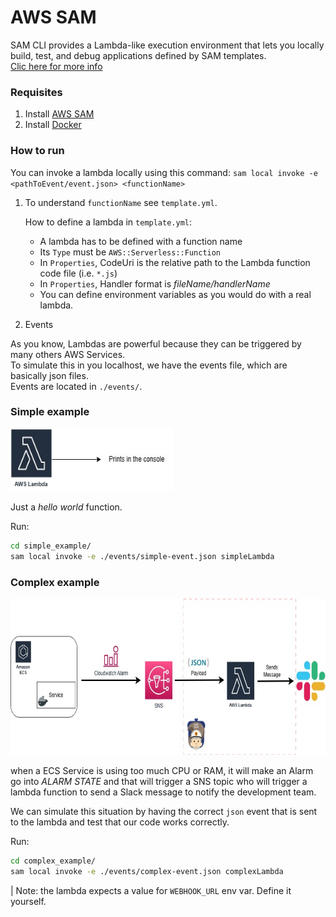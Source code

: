 # AWS SAM

SAM CLI provides a Lambda-like execution environment that lets you locally build, test, and debug applications defined by SAM templates.<br>
[Clic here for more info](https://aws.amazon.com/serverless/sam/)

### Requisites

1. Install [AWS SAM](https://docs.aws.amazon.com/serverless-application-model/latest/developerguide/serverless-sam-cli-install.html)
2. Install [Docker](https://docs.docker.com/get-docker/)

### How to run

You can invoke a lambda locally using this command:
    `sam local invoke -e <pathToEvent/event.json> <functionName>`

1. To understand `functionName` see `template.yml`.

    How to define a lambda in `template.yml`: 
    - A lambda has to be defined with a function name
    - Its `Type` must be `AWS::Serverless::Function`
    - In `Properties`, CodeUri is the relative path to the Lambda function code file (i.e. `*.js`)
    - In `Properties`, Handler format is _fileName/handlerName_
    - You can define environment variables as you would do with a real lambda.

2. Events

As you know, Lambdas are powerful because they can be triggered by many others AWS Services.<br>
To simulate this in you localhost, we have the events file, which are basically json files.<br>
Events are located in `./events/`.

### Simple example

<img src="./simple_example/sam_simple.jpg" width="260" height="100" alt="diagram">

Just a _hello world_ function.

Run:

```sh
cd simple_example/
sam local invoke -e ./events/simple-event.json simpleLambda
```

### Complex example

<img src="./complex_example/sam_complex.jpg" width="600" height="250" alt="diagram">

when a ECS Service is using too much CPU or RAM, it will make an Alarm go into _ALARM STATE_ and that will trigger a SNS topic who will trigger a lambda function to send a Slack message to notify the development team.

We can simulate this situation by having the correct `json` event that is sent to the lambda and test that our code works correctly.

Run:
```sh
cd complex_example/
sam local invoke -e ./events/complex-event.json complexLambda
```

| Note: the lambda expects a value for `WEBHOOK_URL` env var. Define it yourself.